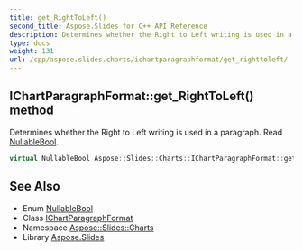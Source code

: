 ```yaml
---
title: get_RightToLeft()
second_title: Aspose.Slides for C++ API Reference
description: Determines whether the Right to Left writing is used in a paragraph. Read NullableBool.
type: docs
weight: 131
url: /cpp/aspose.slides.charts/ichartparagraphformat/get_righttoleft/
---
```

## IChartParagraphFormat::get_RightToLeft() method


Determines whether the Right to Left writing is used in a paragraph. Read [NullableBool](../../../aspose.slides/nullablebool/).

```cpp
virtual NullableBool Aspose::Slides::Charts::IChartParagraphFormat::get_RightToLeft()=0
```

## See Also

* Enum [NullableBool](../../aspose.slides/nullablebool/)
* Class [IChartParagraphFormat](./)
* Namespace [Aspose::Slides::Charts](../)
* Library [Aspose.Slides](../../)